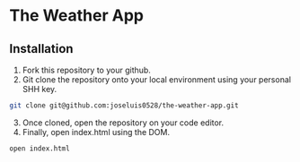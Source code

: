 # The Weather App

## Installation

1. Fork this repository to your github. 
2. Git clone the repository onto your local environment using your personal SHH key.

```bash
git clone git@github.com:joseluis0528/the-weather-app.git
```

3. Once cloned, open the repository on your code editor.
4. Finally, open index.html using the DOM.

```bash
open index.html
```
